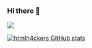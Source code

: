 ### Hi there 👋

![](https://komarev.com/ghpvc/?username=htmlh4cker&color=blueviolet)

[![htmlh4ckers GitHub stats](https://github-readme-stats.vercel.app/api?username=htmlh4cker)](https://github.com/anuraghazra/github-readme-stats)

<!--
**htmlh4cker/htmlh4cker** is a ✨ _special_ ✨ repository because its `README.md` (this file) appears on your GitHub profile.

Here are some ideas to get you started:

- 🔭 I’m currently working on ...
- 🌱 I’m currently learning ...
- 👯 I’m looking to collaborate on ...
- 🤔 I’m looking for help with ...
- 💬 Ask me about ...
- 📫 How to reach me: ...
- 😄 Pronouns: ...
- ⚡ Fun fact: ...
-->

